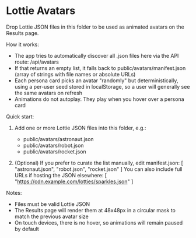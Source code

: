 # Lottie Avatars

Drop Lottie JSON files in this folder to be used as animated avatars on the Results page.

How it works:
- The app tries to automatically discover all .json files here via the API route: /api/avatars
- If that returns an empty list, it falls back to public/avatars/manifest.json (array of strings with file names or absolute URLs)
- Each persona card picks an avatar "randomly" but deterministically, using a per-user seed stored in localStorage, so a user will generally see the same avatars on refresh
- Animations do not autoplay. They play when you hover over a persona card

Quick start:
1) Add one or more Lottie JSON files into this folder, e.g.:
   - public/avatars/astronaut.json
   - public/avatars/robot.json
   - public/avatars/rocket.json

2) (Optional) If you prefer to curate the list manually, edit manifest.json:
   [
     "astronaut.json",
     "robot.json",
     "rocket.json"
   ]
   You can also include full URLs if hosting the JSON elsewhere:
   [
     "https://cdn.example.com/lotties/sparkles.json"
   ]

Notes:
- Files must be valid Lottie JSON
- The Results page will render them at 48x48px in a circular mask to match the previous avatar size
- On touch devices, there is no hover, so animations will remain paused by default
